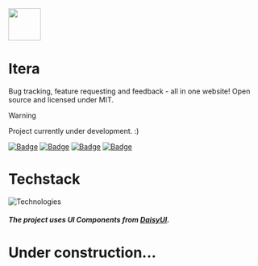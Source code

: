 <img src="https://i.imgur.com/33WYwlY.png" heigth="64" width="64">

# Itera

Bug tracking, feature requesting and feedback - all in one website! Open source and licensed under MIT.

> [!WARNING]
> Project currently under development. :)

[![Badge](https://img.shields.io/badge/version-1.0.0-red?style=for-the-badge)](https://github.com/sauciucrazvan/itera/releases)
[![Badge](https://img.shields.io/github/stars/sauciucrazvan/botanicabay?style=for-the-badge)](https://github.com/sauciucrazvan/itera/stargazers)
[![Badge](https://img.shields.io/github/issues/sauciucrazvan/botanicabay?style=for-the-badge)](https://github.com/sauciucrazvan/itera/issues)
[![Badge](https://img.shields.io/badge/License-MIT-yellow.svg?style=for-the-badge)](https://opensource.org/licenses/MIT)

# Techstack

![Technologies](https://skillicons.dev/icons?i=typescript,nextjs,react,firebase,tailwind)

##### The project uses UI Components from [DaisyUI](https://daisyui.com/).

# Under construction...
